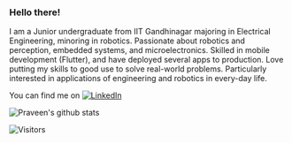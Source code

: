 ### Hello there!
I am a Junior undergraduate from IIT Gandhinagar majoring in Electrical Engineering, minoring in robotics. Passionate about robotics and perception, embedded systems, and microelectronics. Skilled in mobile development (Flutter), and have deployed several apps to production. Love putting my skills to good use to solve real-world problems. Particularly interested in applications of engineering and robotics in every-day life.

You can find me on [![LinkedIn][2.2]][2]

[2.2]: https://raw.githubusercontent.com/MartinHeinz/MartinHeinz/master/linkedin-3-16.png (LinkedIn icon without padding)
[2]: https://www.linkedin.com/in/praveenvenkatesh-pveen/
![Praveen's github stats](https://github-readme-stats.vercel.app/api?username=praveenVnktsh)

![Visitors](https://visitor-badge.glitch.me/badge?page_id=praveenVnktsh.praveenVnktsh)


